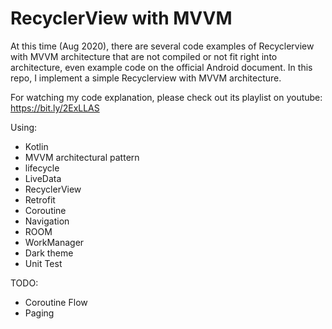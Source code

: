 # RecyclerView with MVVM
At this time (Aug 2020), there are several code examples of Recyclerview with MVVM architecture that are not compiled or not fit right into architecture, even example code on the official Android document. In this repo, I implement a simple Recyclerview with MVVM architecture.

For watching my code explanation, please check out its playlist on youtube:
https://bit.ly/2ExLLAS

Using:
- Kotlin
- MVVM architectural pattern
- lifecycle
- LiveData
- RecyclerView
- Retrofit
- Coroutine
- Navigation
- ROOM
- WorkManager
- Dark theme
- Unit Test

TODO:
- Coroutine Flow
- Paging